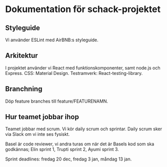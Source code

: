 
# Dokumentation för schack-projektet

## Styleguide
Vi använder ESLint med AirBNB:s styleguide.

## Arkitektur
I projektet använder vi React med funktionskomponenter, samt node.js och Express. CSS: Material Design. Testramverk: React-testing-library.

## Branchning
Döp feature branches till feature/FEATURENAMN.

## Hur teamet jobbar ihop
Teamet jobbar med scrum. Vi kör daily scrum och sprintar. Daily scrum sker via Slack om vi inte ses fysiskt.

Basel är code reviewer, vi andra turas om när det är Basels kod som ska godkännas; Elin sprint 1, Trupti sprint 2, Ayumi sprint 3.

Sprint deadlines: fredag 20 dec, fredag 3 jan, måndag 13 jan.
